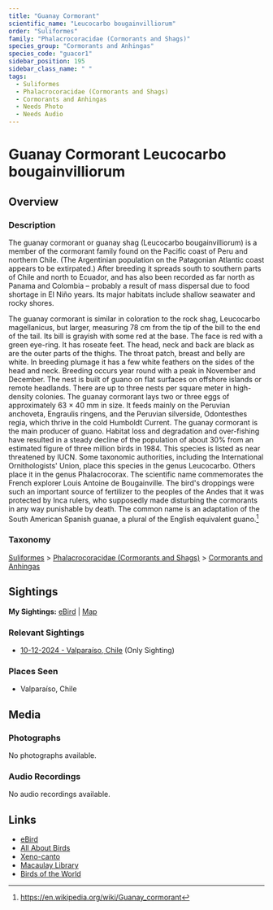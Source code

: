```yaml
---
title: "Guanay Cormorant"
scientific_name: "Leucocarbo bougainvilliorum"
order: "Suliformes"
family: "Phalacrocoracidae (Cormorants and Shags)"
species_group: "Cormorants and Anhingas"
species_code: "guacor1"
sidebar_position: 195
sidebar_class_name: " "
tags: 
  - Suliformes
  - Phalacrocoracidae (Cormorants and Shags)
  - Cormorants and Anhingas
  - Needs Photo
  - Needs Audio
---
```


# Guanay Cormorant <span className='sci_name'>Leucocarbo bougainvilliorum</span>

## Overview

### Description
The guanay cormorant or guanay shag (Leucocarbo bougainvilliorum) is a member of the cormorant family found on the Pacific coast of Peru and northern Chile.  (The Argentinian population on the Patagonian Atlantic coast appears to be extirpated.) After breeding it spreads south to southern parts of Chile and north to Ecuador, and has also been recorded as far north as Panama and Colombia – probably a result of mass dispersal due to food shortage in El Niño years. Its major habitats include shallow seawater and rocky shores.

The guanay cormorant is similar in coloration to the rock shag, Leucocarbo magellanicus, but larger, measuring 78 cm from the tip of the bill to the end of the tail. Its bill is grayish with some red at the base. The face is red with a green eye-ring. It has roseate feet. The head, neck and back are black as are the outer parts of the thighs. The throat patch, breast and belly are white. In breeding plumage it has a few white feathers on the sides of the head and neck.
Breeding occurs year round with a peak in November and December. The nest is built of guano on flat surfaces on offshore islands or remote headlands. There are up to three nests per square meter in high-density colonies. The guanay cormorant lays two or three eggs of approximately 63 × 40 mm in size.
It feeds mainly on the Peruvian anchoveta, Engraulis ringens, and the Peruvian silverside, Odontesthes regia, which thrive in the cold Humboldt Current. The guanay cormorant is the main producer of guano.
Habitat loss and degradation and over-fishing have resulted in a steady decline of the population of about 30% from an estimated figure of three million birds in 1984. This species is listed as near threatened by IUCN.
Some taxonomic authorities, including the International Ornithologists' Union, place this species in the genus Leucocarbo. Others place it in the genus Phalacrocorax.
The scientific name commemorates the French explorer Louis Antoine de Bougainville. The bird's droppings were such an important source of fertilizer to the peoples of the Andes that it was protected by Inca rulers, who supposedly made disturbing the cormorants in any way punishable by death. The common name is an adaptation of the South American Spanish guanae, a plural of the English equivalent guano.[^1]

[^1]: https://en.wikipedia.org/wiki/Guanay_cormorant

### Taxonomy
[Suliformes](/tags/suliformes) > [Phalacrocoracidae (Cormorants and Shags)](/tags/phalacrocoracidae-cormorants-and-shags) > [Cormorants and Anhingas](/tags/cormorants-and-anhingas)


## Sightings

**My Sightings:** [eBird](https://ebird.org/lifelist?r=world&time=life&spp=guacor1) | [Map](/map?species_code=guacor1)

### Relevant Sightings

* [10-12-2024 - Valparaíso, Chile](https://ebird.org/checklist/S198994214) (Only Sighting)

### Places Seen

* Valparaíso, Chile



## Media
### Photographs
No photographs available.

### Audio Recordings
No audio recordings available.

## Links
* [eBird](https://ebird.org/species/guacor1) 
* [All About Birds](https://www.allaboutbirds.org/guide/guacor1) 
* [Xeno-canto](https://www.xeno-canto.org/species/leucocarbo-bougainvilliorum) 
* [Macaulay Library](https://search.macaulaylibrary.org/catalog?taxonCode=guacor1&sort=rating_rank_desc)
* [Birds of the World](https://birdsoftheworld.org/bow/species/guacor1)
